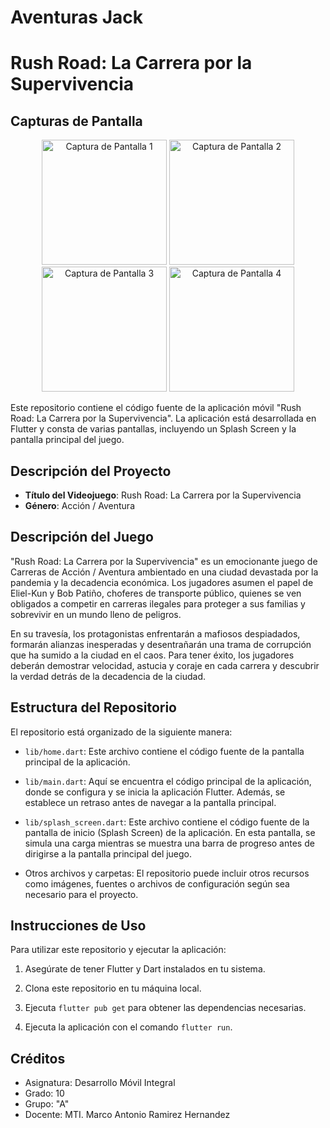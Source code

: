 # Aventuras Jack
# Rush Road: La Carrera por la Supervivencia

## Capturas de Pantalla
<p align="center">
  <img src="./assets/a.jpg" width="200" alt="Captura de Pantalla 1">
  <img src="./assets/b.jpg" width="200" alt="Captura de Pantalla 2">
  <img src="./assets/c.jpg" width="200" alt="Captura de Pantalla 3">
  <img src="./assets/d.jpg" width="200" alt="Captura de Pantalla 4">
</p>


Este repositorio contiene el código fuente de la aplicación móvil "Rush Road: La Carrera por la Supervivencia". La aplicación está desarrollada en Flutter y consta de varias pantallas, incluyendo un Splash Screen y la pantalla principal del juego.

## Descripción del Proyecto

- **Título del Videojuego**: Rush Road: La Carrera por la Supervivencia
- **Género**: Acción / Aventura

## Descripción del Juego

"Rush Road: La Carrera por la Supervivencia" es un emocionante juego de Carreras de Acción / Aventura ambientado en una ciudad devastada por la pandemia y la decadencia económica. Los jugadores asumen el papel de Eliel-Kun y Bob Patiño, choferes de transporte público, quienes se ven obligados a competir en carreras ilegales para proteger a sus familias y sobrevivir en un mundo lleno de peligros.

En su travesía, los protagonistas enfrentarán a mafiosos despiadados, formarán alianzas inesperadas y desentrañarán una trama de corrupción que ha sumido a la ciudad en el caos. Para tener éxito, los jugadores deberán demostrar velocidad, astucia y coraje en cada carrera y descubrir la verdad detrás de la decadencia de la ciudad.

## Estructura del Repositorio

El repositorio está organizado de la siguiente manera:

- `lib/home.dart`: Este archivo contiene el código fuente de la pantalla principal de la aplicación.

- `lib/main.dart`: Aquí se encuentra el código principal de la aplicación, donde se configura y se inicia la aplicación Flutter. Además, se establece un retraso antes de navegar a la pantalla principal.

- `lib/splash_screen.dart`: Este archivo contiene el código fuente de la pantalla de inicio (Splash Screen) de la aplicación. En esta pantalla, se simula una carga mientras se muestra una barra de progreso antes de dirigirse a la pantalla principal del juego.

- Otros archivos y carpetas: El repositorio puede incluir otros recursos como imágenes, fuentes o archivos de configuración según sea necesario para el proyecto.

## Instrucciones de Uso

Para utilizar este repositorio y ejecutar la aplicación:

1. Asegúrate de tener Flutter y Dart instalados en tu sistema.

2. Clona este repositorio en tu máquina local.

3. Ejecuta `flutter pub get` para obtener las dependencias necesarias.

4. Ejecuta la aplicación con el comando `flutter run`.


## Créditos
- Asignatura: Desarrollo Móvil Integral
- Grado: 10
- Grupo: "A"
- Docente: MTI. Marco Antonio Ramirez Hernandez

